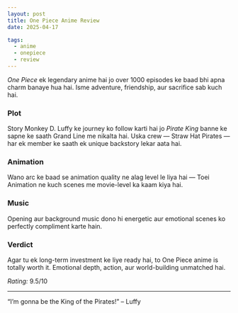 ```yaml
---
layout: post
title: One Piece Anime Review
date: 2025-04-17

tags:
  - anime
  - onepiece
  - review
---
```


*One Piece* ek legendary anime hai jo over 1000 episodes ke baad bhi apna charm banaye hua hai. Isme adventure, friendship, aur sacrifice sab kuch hai.

### Plot
Story Monkey D. Luffy ke journey ko follow karti hai jo *Pirate King* banne ke sapne ke saath Grand Line me nikalta hai. Uska crew — Straw Hat Pirates — har ek member ke saath ek unique backstory lekar aata hai.

### Animation
Wano arc ke baad se animation quality ne alag level le liya hai — Toei Animation ne kuch scenes me movie-level ka kaam kiya hai.

### Music
Opening aur background music dono hi energetic aur emotional scenes ko perfectly compliment karte hain.

### Verdict
Agar tu ek long-term investment ke liye ready hai, to One Piece anime is totally worth it. Emotional depth, action, aur world-building unmatched hai.

*Rating:* 9.5/10

---

“I’m gonna be the King of the Pirates!” – Luffy

